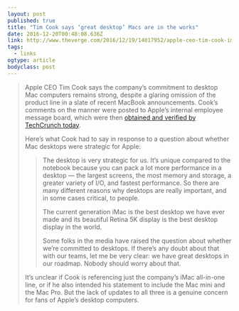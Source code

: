 ```yaml
---
layout: post 
published: true 
title: "Tim Cook says ‘great desktop’ Macs are in the works" 
date: 2016-12-20T00:48:08.636Z 
link: http://www.theverge.com/2016/12/19/14017952/apple-ceo-tim-cook-imac-mac-pro-desktop-computers 
tags:
  - links
ogtype: article 
bodyclass: post 
---
```


> Apple CEO Tim Cook says the company’s commitment to desktop Mac computers remains strong, despite a glaring omission of the product line in a slate of recent MacBook announcements. Cook’s comments on the manner were posted to Apple’s internal employee message board, which were then [obtained and verified by TechCrunch today](https://techcrunch.com/2016/12/19/apples-tim-cook-ensures-employees-that-it-is-committed-to-the-mac-and-that-great-desktops-are-coming/).
> 
> Here’s what Cook had to say in response to a question about whether Mac desktops were strategic for Apple:
> 
> > The desktop is very strategic for us. It’s unique compared to the notebook because you can pack a lot more performance in a desktop — the largest screens, the most memory and storage, a greater variety of I/O, and fastest performance. So there are many different reasons why desktops are really important, and in some cases critical, to people.
> > 
> > The current generation iMac is the best desktop we have ever made and its beautiful Retina 5K display is the best desktop display in the world.
> > 
> > Some folks in the media have raised the question about whether we’re committed to desktops. If there’s any doubt about that with our teams, let me be very clear: we have great desktops in our roadmap. Nobody should worry about that.
> 
> It’s unclear if Cook is referencing just the company’s iMac all-in-one line, or if he also intended his statement to include the Mac mini and the Mac Pro. But the lack of updates to all three is a genuine concern for fans of Apple’s desktop computers.

